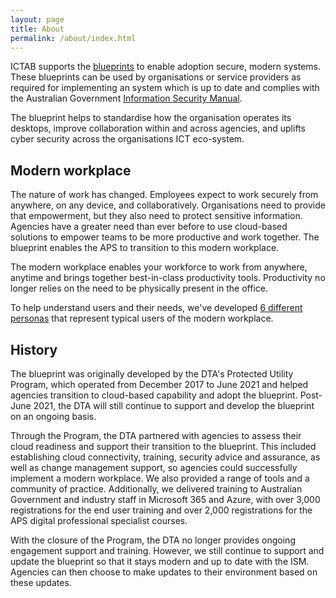 ```yaml
---
layout: page
title: About
permalink: /about/index.html
---
```


ICTAB supports the [blueprints](/blueprint/) to enable adoption secure, modern systems. These blueprints can be used by organisations or service providers as required for implementing an system which is up to date and complies with the Australian Government [Information Security Manual](https://www.cyber.gov.au/acsc/view-all-content/ism).

The blueprint helps to standardise how the organisation operates its desktops, improve collaboration within and across agencies, and uplifts cyber security across the organisations ICT eco-system.

## Modern workplace

The nature of work has changed. Employees expect to work securely from anywhere, on any device, and collaboratively. Organisations need to provide that empowerment, but they also need to protect sensitive information. Agencies have a greater need than ever before to use cloud-based solutions to empower teams to be more productive and work together. The blueprint enables the APS to transition to this modern workplace.

The modern workplace enables your workforce to work from anywhere, anytime and brings together best-in-class productivity tools. Productivity no longer relies on the need to be physically present in the office.

To help understand users and their needs, we've developed [6 different personas](personas.html) that represent typical users of the modern workplace.

## History

The blueprint was originally developed by the DTA's Protected Utility Program, which operated from December 2017 to June 2021 and helped agencies transition to cloud-based capability and adopt the blueprint. Post-June 2021, the DTA will still continue to support and develop the blueprint on an ongoing basis. 

Through the Program, the DTA partnered with agencies to assess their cloud readiness and support their transition to the blueprint. This included establishing cloud connectivity, training, security advice and assurance, as well as change management support, so agencies could successfully implement a modern workplace. We also provided a range of tools and a community of practice. Additionally, we delivered training to Australian Government and industry staff in Microsoft 365 and Azure, with over 3,000 registrations for the end user training and over 2,000 registrations for the APS digital professional specialist courses.

With the closure of the Program, the DTA no longer provides ongoing engagement support and training. However, we still continue to support and update the blueprint so that it stays modern and up to date with the ISM. Agencies can then choose to make updates to their environment based on these updates. 
